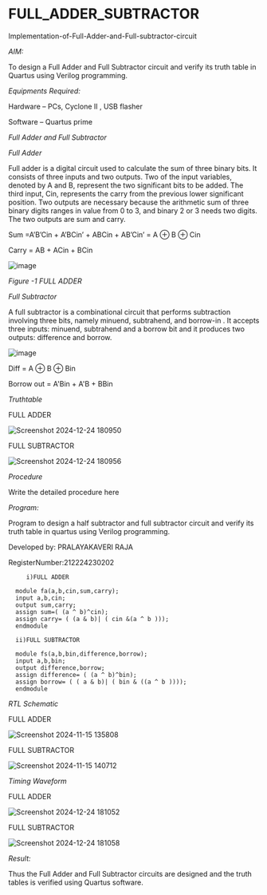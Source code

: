 # FULL_ADDER_SUBTRACTOR

Implementation-of-Full-Adder-and-Full-subtractor-circuit

*AIM:*

To design a Full Adder and Full Subtractor circuit and verify its truth table in Quartus using Verilog programming.

*Equipments Required:*

Hardware – PCs, Cyclone II , USB flasher

Software – Quartus prime

*Full Adder and Full Subtractor*

*Full Adder*

Full adder is a digital circuit used to calculate the sum of three binary bits. It consists of three inputs and two outputs. Two of the input variables, denoted by A and B, represent the two significant bits to be added. The third input, Cin, represents the carry from the previous lower significant position. Two outputs are necessary because the arithmetic sum of three binary digits ranges in value from 0 to 3, and binary 2 or 3 needs two digits. The two outputs are sum and carry.

Sum =A’B’Cin + A’BCin’ + ABCin + AB’Cin’ = A ⊕ B ⊕ Cin 

Carry = AB + ACin + BCin

![image](https://github.com/naavaneetha/FULL_ADDER_SUBTRACTOR/assets/154305477/0f30ba51-5ffb-4198-845f-18e054f675e7)

*Figure -1 FULL ADDER*

*Full Subtractor*

A full subtractor is a combinational circuit that performs subtraction involving three bits, namely minuend, subtrahend, and borrow-in . It accepts three inputs: minuend, subtrahend and a borrow bit and it produces two outputs: difference and borrow.

![image](https://github.com/naavaneetha/FULL_ADDER_SUBTRACTOR/assets/154305477/02b24f51-ab51-4304-9ad6-7b81ffc1ead5)

Diff = A ⊕ B ⊕ Bin 

Borrow out = A'Bin + A'B + BBin

*Truthtable*

FULL ADDER


![Screenshot 2024-12-24 180950](https://github.com/user-attachments/assets/c126f18a-c2d0-4395-8046-0c5982cf82f7)

FULL SUBTRACTOR


![Screenshot 2024-12-24 180956](https://github.com/user-attachments/assets/b5714c51-d131-4031-aa9f-e316bbc4deb8)

*Procedure*

Write the detailed procedure here

*Program:*

 Program to design a half subtractor and full subtractor circuit and verify its truth table in quartus using Verilog programming.
 
 Developed by: PRALAYAKAVERI RAJA
 
 RegisterNumber:212224230202
 
         i)FULL ADDER
      
      module fa(a,b,cin,sum,carry);
      input a,b,cin;
      output sum,carry;
      assign sum=( (a ^ b)^cin);
      assign carry= ( (a & b)| ( cin &(a ^ b )));
      endmodule
      
      ii)FULL SUBTRACTOR
      
      module fs(a,b,bin,difference,borrow);
      input a,b,bin;
      output difference,borrow;
      assign difference= ( (a ^ b)^bin);
      assign borrow= ( ( a & b)| ( bin & ((a ^ b ))));
      endmodule



*RTL Schematic*


FULL ADDER


![Screenshot 2024-11-15 135808](https://github.com/user-attachments/assets/14c0b377-5b66-4f34-b7e2-21b3f7a5092e)

FULL SUBTRACTOR


![Screenshot 2024-11-15 140712](https://github.com/user-attachments/assets/9bf1c529-04ab-4e86-a869-552fd2dd0a7b)

*Timing Waveform*


FULL ADDER


![Screenshot 2024-12-24 181052](https://github.com/user-attachments/assets/651fa1e7-ad0f-49dc-8107-0ae5ce011ff5)

FULL SUBTRACTOR


![Screenshot 2024-12-24 181058](https://github.com/user-attachments/assets/e35e68b2-8946-4239-a10b-f8f430043794)

*Result:*

Thus the Full Adder and Full Subtractor circuits are designed and the truth tables is verified using Quartus software.
